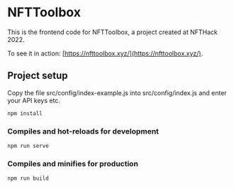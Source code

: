 # NFTToolbox

This is the frontend code for NFTToolbox, a project created at NFTHack 2022.

To see it in action: [https://nfttoolbox.xyz/](https://nfttoolbox.xyz/).

## Project setup

Copy the file src/config/index-example.js into src/config/index.js and enter your API keys etc.

```
npm install
```

### Compiles and hot-reloads for development
```
npm run serve
```

### Compiles and minifies for production
```
npm run build
```

